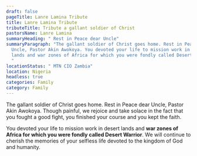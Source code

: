 ```yaml
---
draft: false
pageTitle: Lanre Lamina Tribute
title: Lanre Lamina Tribute
tributeTitle: Tribute a gallant soldier of Christ
pastorsName: Lanre Lamina
summaryHeading: " Rest in Peace dear Uncle"
summaryParagraph: "The gallant soldier of Christ goes home. Rest in Peace dear
  Uncle, Pastor Akin Awokoya. You devoted your life to mission work in desert
  lands and war zones of Africa for which you were fondly called Desert Warrior.
  "
locationStatus: " MTN CIO Zambia"
location: Nigeria
headless: true
categories: Family
category: Family
---
```

The gallant soldier of Christ goes home. Rest in Peace dear Uncle, Pastor Akin Awokoya. Though painful, we rejoice and take solace in the fact that you fought a good fight, you finished your course and you kept the faith. 


You devoted your life to mission work in desert lands and **war zones of Africa for which you were fondly called Desert Warrior**. We will continue to cherish the memories of your selfless life devoted to the kingdom of God and humanity.
